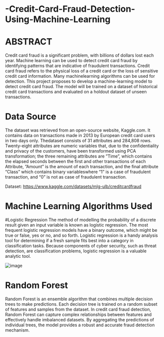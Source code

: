 # -Credit-Card-Fraud-Detection-Using-Machine-Learning

# ABSTRACT

Credit card fraud is a significant problem, with billions of dollars lost each year. Machine learning can be used to detect credit card fraud by identifying patterns that are indicative of fraudulent transactions. Credit card fraud refers to the physical loss of a credit card or the loss of sensitive credit card information. Many machinelearning algorithms can be used for detection. This project proposes to develop a machine-learning model to detect credit card fraud. The model will be trained on a dataset of historical credit card transactions and evaluated on a holdout dataset of unseen transactions.

# Data Source

The dataset was retrieved from an open-source website, Kaggle.com. It contains data on transactions made in 2013 by European credit card users in two days only. Thedataset consists of 31 attributes and 284,808 rows. Twenty-eight attributes are numeric variables that, due to the confidentiality and privacy of the customers, have been transformed using PCA transformation; the three remaining attributes are ”Time”, which contains the elapsed seconds between the first and other transactions of each Attribute, ”Amount” is the amount of each transaction, and the final attribute “Class” which contains binary variableswhere “1” is a case of fraudulent transaction, and “0” is not as case of fraudulent transaction.

Dataset:  https://www.kaggle.com/datasets/mlg-ulb/creditcardfraud

# Machine Learning Algorithms Used
#Logistic Regression
The method of modelling the probability of a discrete result given an input variable is known as logistic regression. The most frequent logistic regression models have a binary outcome, which might be true or false, yes or no, and so forth. Logistic regression is a handy analysis tool for determining if a fresh sample fits best into a category in classification tasks. Because components of cyber security, such as threat detection, are classification problems, logistic regression is a valuable analytic tool.

![image](https://github.com/user-attachments/assets/82934bae-2c17-48eb-8ba8-349f72216481)

# Random Forest

Random Forest is an ensemble algorithm that combines multiple decision trees to make predictions. Each decision tree is trained on a random subset of features and samples from the dataset. In credit card fraud detection, Random Forest can capture complex relationships between features and effectively handle imbalanced datasets. By aggregating the predictions of individual trees, the model provides a robust and accurate fraud detection mechanism.

